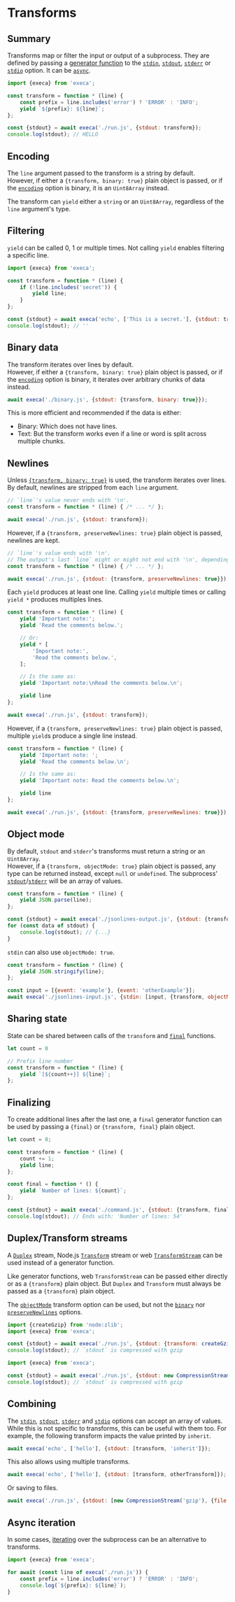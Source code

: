 # Transforms

## Summary

Transforms map or filter the input or output of a subprocess. They are defined by passing a [generator function](https://developer.mozilla.org/en-US/docs/Web/JavaScript/Reference/Statements/function*) to the [`stdin`](../readme.md#optionsstdin), [`stdout`](../readme.md#optionsstdout), [`stderr`](../readme.md#optionsstderr) or [`stdio`](../readme.md#optionsstdio) option. It can be [`async`](https://developer.mozilla.org/en-US/docs/Web/JavaScript/Reference/Statements/async_function*).

```js
import {execa} from 'execa';

const transform = function * (line) {
	const prefix = line.includes('error') ? 'ERROR' : 'INFO';
	yield `${prefix}: ${line}`;
};

const {stdout} = await execa('./run.js', {stdout: transform});
console.log(stdout); // HELLO
```

## Encoding

The `line` argument passed to the transform is a string by default.\
However, if either a `{transform, binary: true}` plain object is passed, or if the [`encoding`](../readme.md#optionsencoding) option is binary, it is an `Uint8Array` instead.

The transform can `yield` either a `string` or an `Uint8Array`, regardless of the `line` argument's type.

## Filtering

`yield` can be called 0, 1 or multiple times. Not calling `yield` enables filtering a specific line.

```js
import {execa} from 'execa';

const transform = function * (line) {
	if (!line.includes('secret')) {
		yield line;
	}
};

const {stdout} = await execa('echo', ['This is a secret.'], {stdout: transform});
console.log(stdout); // ''
```

## Binary data

The transform iterates over lines by default.\
However, if either a `{transform, binary: true}` plain object is passed, or if the [`encoding`](../readme.md#optionsencoding) option is binary, it iterates over arbitrary chunks of data instead.

```js
await execa('./binary.js', {stdout: {transform, binary: true}});
```

This is more efficient and recommended if the data is either:
- Binary: Which does not have lines.
- Text: But the transform works even if a line or word is split across multiple chunks.

## Newlines

Unless [`{transform, binary: true}`](#binary-data) is used, the transform iterates over lines.
By default, newlines are stripped from each `line` argument.

```js
// `line`'s value never ends with '\n'.
const transform = function * (line) { /* ... */ };

await execa('./run.js', {stdout: transform});
```

However, if a `{transform, preserveNewlines: true}` plain object is passed, newlines are kept.

```js
// `line`'s value ends with '\n'.
// The output's last `line` might or might not end with '\n', depending on the output.
const transform = function * (line) { /* ... */ };

await execa('./run.js', {stdout: {transform, preserveNewlines: true}});
```

Each `yield` produces at least one line. Calling `yield` multiple times or calling `yield *` produces multiples lines.

```js
const transform = function * (line) {
	yield 'Important note:';
	yield 'Read the comments below.';

	// Or:
	yield * [
		'Important note:',
		'Read the comments below.',
	];

	// Is the same as:
	yield 'Important note:\nRead the comments below.\n';

	yield line
};

await execa('./run.js', {stdout: transform});
```

However, if a `{transform, preserveNewlines: true}` plain object is passed, multiple `yield`s produce a single line instead.

```js
const transform = function * (line) {
	yield 'Important note: ';
	yield 'Read the comments below.\n';

	// Is the same as:
	yield 'Important note: Read the comments below.\n';

	yield line
};

await execa('./run.js', {stdout: {transform, preserveNewlines: true}});
```

## Object mode

By default, `stdout` and `stderr`'s transforms must return a string or an `Uint8Array`.\
However, if a `{transform, objectMode: true}` plain object is passed, any type can be returned instead, except `null` or `undefined`. The subprocess' [`stdout`](../readme.md#resultstdout)/[`stderr`](../readme.md#resultstderr) will be an array of values.

```js
const transform = function * (line) {
	yield JSON.parse(line);
};

const {stdout} = await execa('./jsonlines-output.js', {stdout: {transform, objectMode: true}});
for (const data of stdout) {
	console.log(stdout); // {...}
}
```

`stdin` can also use `objectMode: true`.

```js
const transform = function * (line) {
	yield JSON.stringify(line);
};

const input = [{event: 'example'}, {event: 'otherExample'}];
await execa('./jsonlines-input.js', {stdin: [input, {transform, objectMode: true}]});
```

## Sharing state

State can be shared between calls of the `transform` and [`final`](#finalizing) functions.

```js
let count = 0

// Prefix line number
const transform = function * (line) {
	yield `[${count++}] ${line}`;
};
```

## Finalizing

To create additional lines after the last one, a `final` generator function can be used by passing a `{final}` or `{transform, final}` plain object.

```js
let count = 0;

const transform = function * (line) {
	count += 1;
	yield line;
};

const final = function * () {
	yield `Number of lines: ${count}`;
};

const {stdout} = await execa('./command.js', {stdout: {transform, final}});
console.log(stdout); // Ends with: 'Number of lines: 54'
```

## Duplex/Transform streams

A [`Duplex`](https://nodejs.org/api/stream.html#class-streamduplex) stream, Node.js [`Transform`](https://nodejs.org/api/stream.html#class-streamtransform) stream or web [`TransformStream`](https://developer.mozilla.org/en-US/docs/Web/API/TransformStream) can be used instead of a generator function.

Like generator functions, web `TransformStream` can be passed either directly or as a `{transform}` plain object. But `Duplex` and `Transform` must always be passed as a `{transform}` plain object.

The [`objectMode`](#object-mode) transform option can be used, but not the [`binary`](#encoding) nor [`preserveNewlines`](#newlines) options.

```js
import {createGzip} from 'node:zlib';
import {execa} from 'execa';

const {stdout} = await execa('./run.js', {stdout: {transform: createGzip()}});
console.log(stdout); // `stdout` is compressed with gzip
```

```js
import {execa} from 'execa';

const {stdout} = await execa('./run.js', {stdout: new CompressionStream('gzip')});
console.log(stdout); // `stdout` is compressed with gzip
```

## Combining

The [`stdin`](../readme.md#optionsstdin), [`stdout`](../readme.md#optionsstdout), [`stderr`](../readme.md#optionsstderr) and [`stdio`](../readme.md#optionsstdio) options can accept an array of values. While this is not specific to transforms, this can be useful with them too. For example, the following transform impacts the value printed by `inherit`.

```js
await execa('echo', ['hello'], {stdout: [transform, 'inherit']});
```

This also allows using multiple transforms.

```js
await execa('echo', ['hello'], {stdout: [transform, otherTransform]});
```

Or saving to files.

```js
await execa('./run.js', {stdout: [new CompressionStream('gzip'), {file: './output.gz'}]});
```

## Async iteration

In some cases, [iterating](../readme.md#subprocessiterablereadableoptions) over the subprocess can be an alternative to transforms.

```js
import {execa} from 'execa';

for await (const line of execa('./run.js')) {
	const prefix = line.includes('error') ? 'ERROR' : 'INFO';
	console.log(`${prefix}: ${line}`);
}
```
